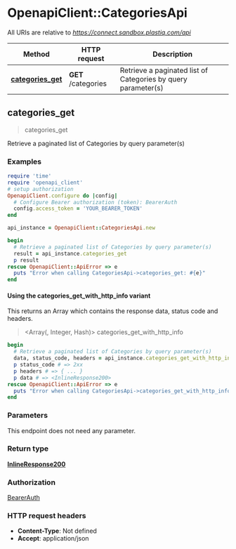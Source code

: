 # OpenapiClient::CategoriesApi

All URIs are relative to *https://connect.sandbox.plastiq.com/api*

| Method | HTTP request | Description |
| ------ | ------------ | ----------- |
| [**categories_get**](CategoriesApi.md#categories_get) | **GET** /categories | Retrieve a paginated list of Categories by query parameter(s) |


## categories_get

> <InlineResponse200> categories_get

Retrieve a paginated list of Categories by query parameter(s)

### Examples

```ruby
require 'time'
require 'openapi_client'
# setup authorization
OpenapiClient.configure do |config|
  # Configure Bearer authorization (token): BearerAuth
  config.access_token = 'YOUR_BEARER_TOKEN'
end

api_instance = OpenapiClient::CategoriesApi.new

begin
  # Retrieve a paginated list of Categories by query parameter(s)
  result = api_instance.categories_get
  p result
rescue OpenapiClient::ApiError => e
  puts "Error when calling CategoriesApi->categories_get: #{e}"
end
```

#### Using the categories_get_with_http_info variant

This returns an Array which contains the response data, status code and headers.

> <Array(<InlineResponse200>, Integer, Hash)> categories_get_with_http_info

```ruby
begin
  # Retrieve a paginated list of Categories by query parameter(s)
  data, status_code, headers = api_instance.categories_get_with_http_info
  p status_code # => 2xx
  p headers # => { ... }
  p data # => <InlineResponse200>
rescue OpenapiClient::ApiError => e
  puts "Error when calling CategoriesApi->categories_get_with_http_info: #{e}"
end
```

### Parameters

This endpoint does not need any parameter.

### Return type

[**InlineResponse200**](InlineResponse200.md)

### Authorization

[BearerAuth](../README.md#BearerAuth)

### HTTP request headers

- **Content-Type**: Not defined
- **Accept**: application/json


